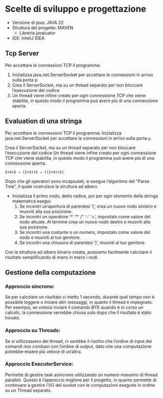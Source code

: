 # Scelte di sviluppo e progettazione
- Versione di java: JAVA 22
- Struttura del progetto: MAVEN
  - Libreria javaluator
- IDE: InteliJ IDEA

## Tcp Server
Per accettare le connessioni TCP il programma:
1. Inizializza java.net.ServerSocket per accettare le connessioni in arrivo sulla porta p
2. Crea il ServerSocket, ma su un thread separato per non bloccare l’esecuzione del codice
3. Un thread viene infine creato per ogni connessione TCP che viene stabilita, in questo modo il programma può avere più di una connessione aperta.

## Evaluation di una stringa

Per accettare le connessioni TCP il programma:
Inizializza java.net.ServerSocket per accettare le connessioni in arrivo sulla porta `p`. 

Crea il ServerSocket, ma su un thread separato per non bloccare l’esecuzione del codice
Un thread viene infine creato per ogni connessione TCP che viene stabilita, in questo modo il programma può avere più di una connessione aperta.

`2+4+5 → (2+4)+5 → ((2+4)+5)`

Dopo che gli operatori sono incapsulati, si esegue l’algoritmo del “Parse Tree”, il quale costruisce la struttura ad albero.
- Inizializza il primo nodo, detto radice, poi per ogni elemento della stringa matematica esegui:
  1.	Se incontri un’apertura di parentesi ‘(’, crea un nuovo nodo sinistro e muoviti alla sua posizione.
  2.	Se incontri un operatore ‘^’ ‘*’ /‘’ ‘-’ ‘+’, impostalo come valore del nodo attuale. Al termine crea un nuovo nodo destro e muoviti alla sua posizione.
  3.	Se incontri una costante o un numero, impostalo come valore del nodo e muoviti al tuo genitore.
  4.	Se incontri una chiusura di parentesi ‘)’, muoviti al tuo genitore.

Con la struttura ad albero binario creata, possiamo facilmente calcolare il risultato semplificando di mano in mano i nodi.

## Gestione della computazione
### Approccio sincrono:
Se per calcolare un risultato ci metto 1 secondo, durante quel tempo non è possibile leggere o inviare altri messaggi, in quanto il thread è impegnato. Per esempio, se volessi inviare il comando BYE quando è in corso un calcolo, la connessione verrebbe chiusa solo dopo che il risultato è stato trovato.
### Approccio su Threads:
Se si utilizzassero dei thread, ci sarebbe il rischio che l’ordine di input dei comandi non combaci con l’ordine di output, dato che una computazione potrebbe essere più veloce di un’altra.
### Approccio ExecutorService:
Permette di gestire task asincrone utilizzando un numero massimo di thread paralleli. Questo è l’approccio migliore per il progetto, in quanto permette di continuare a gestire l’I/O del socket con le computazioni eseguite in ordine su un Thread separato.
